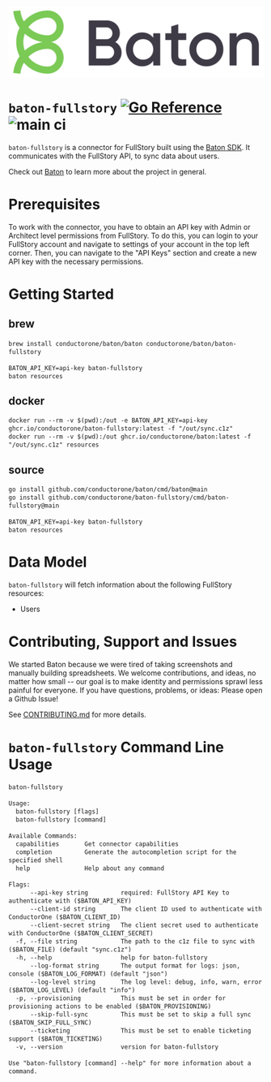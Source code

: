 ![Baton Logo](./docs/images/baton-logo.png)

# `baton-fullstory` [![Go Reference](https://pkg.go.dev/badge/github.com/conductorone/baton-fullstory.svg)](https://pkg.go.dev/github.com/conductorone/baton-fullstory) ![main ci](https://github.com/conductorone/baton-fullstory/actions/workflows/main.yaml/badge.svg)

`baton-fullstory` is a connector for FullStory built using the [Baton SDK](https://github.com/conductorone/baton-sdk). It communicates with the FullStory API, to sync data about users.

Check out [Baton](https://github.com/conductorone/baton) to learn more about the project in general.

# Prerequisites

To work with the connector, you have to obtain an API key with Admin or Architect level permissions from FullStory. To do this, you can login to your FullStory account and navigate to settings of your account in the top left corner. Then, you can navigate to the "API Keys" section and create a new API key with the necessary permissions.

# Getting Started

## brew

```
brew install conductorone/baton/baton conductorone/baton/baton-fullstory

BATON_API_KEY=api-key baton-fullstory
baton resources
```

## docker

```
docker run --rm -v $(pwd):/out -e BATON_API_KEY=api-key ghcr.io/conductorone/baton-fullstory:latest -f "/out/sync.c1z"
docker run --rm -v $(pwd):/out ghcr.io/conductorone/baton:latest -f "/out/sync.c1z" resources
```

## source

```
go install github.com/conductorone/baton/cmd/baton@main
go install github.com/conductorone/baton-fullstory/cmd/baton-fullstory@main

BATON_API_KEY=api-key baton-fullstory
baton resources
```

# Data Model

`baton-fullstory` will fetch information about the following FullStory resources:

- Users

# Contributing, Support and Issues

We started Baton because we were tired of taking screenshots and manually building spreadsheets. We welcome contributions, and ideas, no matter how small -- our goal is to make identity and permissions sprawl less painful for everyone. If you have questions, problems, or ideas: Please open a Github Issue!

See [CONTRIBUTING.md](https://github.com/ConductorOne/baton/blob/main/CONTRIBUTING.md) for more details.

# `baton-fullstory` Command Line Usage

```
baton-fullstory

Usage:
  baton-fullstory [flags]
  baton-fullstory [command]

Available Commands:
  capabilities       Get connector capabilities
  completion         Generate the autocompletion script for the specified shell
  help               Help about any command

Flags:
      --api-key string         required: FullStory API Key to authenticate with ($BATON_API_KEY)
      --client-id string       The client ID used to authenticate with ConductorOne ($BATON_CLIENT_ID)
      --client-secret string   The client secret used to authenticate with ConductorOne ($BATON_CLIENT_SECRET)
  -f, --file string            The path to the c1z file to sync with ($BATON_FILE) (default "sync.c1z")
  -h, --help                   help for baton-fullstory
      --log-format string      The output format for logs: json, console ($BATON_LOG_FORMAT) (default "json")
      --log-level string       The log level: debug, info, warn, error ($BATON_LOG_LEVEL) (default "info")
  -p, --provisioning           This must be set in order for provisioning actions to be enabled ($BATON_PROVISIONING)
      --skip-full-sync         This must be set to skip a full sync ($BATON_SKIP_FULL_SYNC)
      --ticketing              This must be set to enable ticketing support ($BATON_TICKETING)
  -v, --version                version for baton-fullstory

Use "baton-fullstory [command] --help" for more information about a command.
```
